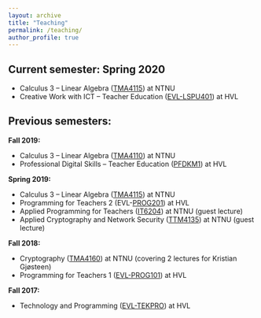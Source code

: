 ```yaml
---
layout: archive
title: "Teaching"
permalink: /teaching/
author_profile: true
---
```


## Current semester: Spring 2020

* Calculus 3 – Linear Algebra ([TMA4115](https://www.ntnu.no/studier/emner/TMA4115)) at NTNU
* Creative Work with ICT – Teacher Education ([EVL-LSPU401](https://www.hvl.no/studier/studieprogram/emne/evl-lspu401)) at HVL

## Previous semesters:

**Fall 2019:**

* Calculus 3 – Linear Algebra ([TMA4110](https://www.ntnu.no/studier/emner/TMA4110)) at NTNU
* Professional Digital Skills – Teacher Education ([PFDKM1](https://www.usn.no/studier/studie-og-emneplaner/#/studieplan/KFK-PFDK_2019_H%C3%98ST)) at HVL

**Spring 2019:**

* Calculus 3 – Linear Algebra ([TMA4115](https://www.ntnu.no/studier/emner/TMA4115)) at NTNU
* Programming for Teachers 2 (EVL-[PROG201](https://www.hvl.no/studier/studieprogram/emne/evl-prog201)) at HVL
* Applied Programming for Teachers ([IT6204](https://www.ntnu.edu/studies/courses/IT6204)) at NTNU (guest lecture)
* Applied Cryptography and Network Security ([TTM4135](https://www.ntnu.edu/studies/courses/TTM4135)) at NTNU (guest lecture)

**Fall 2018:**

* Cryptography ([TMA4160](https://www.ntnu.edu/studies/courses/TMA4160)) at NTNU (covering 2 lectures for Kristian Gjøsteen)
* Programming for Teachers 1 ([EVL-PROG101](https://www.hvl.no/studier/studieprogram/emne/evl-prog101)) at HVL

**Fall 2017:**

* Technology and Programming ([EVL-TEKPRO](https://www.hvl.no/studier/studieprogram/teknologi-og-programmering)) at HVL
